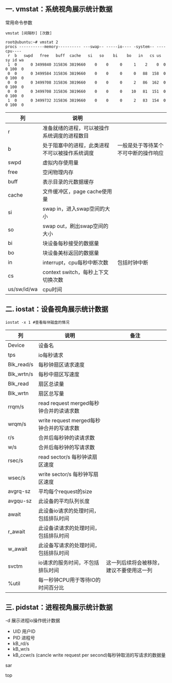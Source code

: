 

## **一. vmstat：系统视角展示统计数据**

常用命令参数
```shell
vmstat [间隔秒] [次数]
```

```log
root@ubuntu:~# vmstat 2
procs -----------memory---------- ---swap-- -----io---- -system-- ----cpu----
 r  b   swpd   free   buff  cache   si   so    bi    bo   in   cs us sy id wa
 1  0      0 3499840 315836 3819660    0    0     0     1    2    0  0  0 100  0
 0  0      0 3499584 315836 3819660    0    0     0     0   88  158  0  0 100  0
 0  0      0 3499708 315836 3819660    0    0     0     2   86  162  0  0 100  0
 0  0      0 3499708 315836 3819660    0    0     0    10   81  151  0  0 100  0
 1  0      0 3499732 315836 3819660    0    0     0     2   83  154  0  0 100  0
```
|列|说明||
|---|---|---|
|r|准备就绪的进程，可以被操作系统调度的进程数目||
|b|处于阻塞中的进程，此类进程不可以被操作系统调度|一般是处于等待某个不可中断的操作响应|
|swpd|虚拟内存使用量||
|free|空闲物理内存||
|buff|表示目录的元数据缓存||
|cache|文件缓冲区，page cache使用量||
|si|swap in，进入swap空间的大小||
|so|swap out，刷出swap空间的大小||
|bi|块设备每秒接受的数据量||
|bo|块设备美标返回的数据量||
|in|interrupt，cpu每秒中断次数|包括时钟中断|
|cs|context switch，每秒上下文切换次数||
|us/sw/id/wa|cpu时间||



## **二. iostat：设备视角展示统计数据**


```shell
iostat -x 1 #查看每块磁盘的情况
```

|列|说明|备注|
|---|---|---|
|Device|设备名||
|tps|io每秒请求||
|Blk_read/s|每秒钟扇区请求速度||
|Blk_wrtn/s|每秒中扇区写速度||
|Blk_read|扇区总读量||
|Blk_wrtn|扇区总写量||
|rrqm/s|read request merged每秒钟合并的读请求数||
|wrqm/s|write request merged每秒钟合并的写请求数||
|r/s|合并后每秒钟的读请求数||
|w/s|合并后每秒钟的写请求数||
|rsec/s|read sector/s 每秒钟读扇区速度||
|wsec/s|write sector/s 每秒钟写扇区速度||
|avgrq-sz|平均每个request的size||
|avgqu-sz|此设备的平均队列长度||
|await|此设备io请求的处理时间，包括排队时间||
|r_await|此设备读请求的处理时间，包括排队时间||
|w_await|此设备写请求的处理时间，包括排队时间||
|svctm|io请求的服务时间，不包括排队时间|这一列后续将会被移除，建议不要使用这一列|
|%util|每一秒钟CPU用于等待IO的时间百分比||


## **三. pidstat：进程视角展示统计数据**


-d 展示进程io操作统计数据<br>
  - UID 用户ID
  - PID 进程号
  - kB_rd/s
  - kB_wr/s
  - kB_ccwr/s (cancle write request per second)每秒钟取消的写请求的数据量



sar

top



